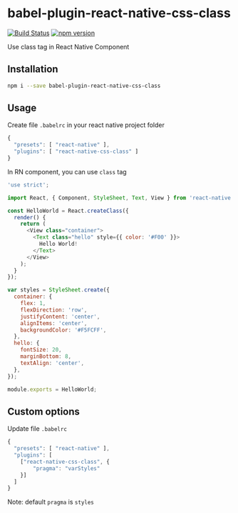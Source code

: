 # babel-plugin-react-native-css-class
[![Build Status](https://travis-ci.org/apentle/babel-plugin-react-native-css-class.svg?branch=master)](https://travis-ci.org/apentle/babel-plugin-react-native-css-class) [![npm version](https://badge.fury.io/js/babel-plugin-react-native-css-class.svg)](https://badge.fury.io/js/babel-plugin-react-native-css-class)

Use class tag in React Native Component

## Installation
```bash
npm i --save babel-plugin-react-native-css-class
```

## Usage
Create file `.babelrc` in your react native project folder
```javascript
{
  "presets": [ "react-native" ],
  "plugins": [ "react-native-css-class" ]
}
```

In RN component, you can use `class` tag
```javascript
'use strict';

import React, { Component, StyleSheet, Text, View } from 'react-native';

const HelloWorld = React.createClass({
  render() {
    return (
      <View class="container">
        <Text class="hello" style={{ color: '#F00' }}>
          Hello World!
        </Text>
      </View>
    );
  }
});

var styles = StyleSheet.create({
  container: {
    flex: 1,
    flexDirection: 'row',
    justifyContent: 'center',
    alignItems: 'center',
    backgroundColor: '#F5FCFF',
  },
  hello: {
    fontSize: 20,
    marginBottom: 8,
    textAlign: 'center',
  },
});

module.exports = HelloWorld;
```

## Custom options
Update file `.babelrc`
```javascript
{
  "presets": [ "react-native" ],
  "plugins": [
    ["react-native-css-class", {
        "pragma": "varStyles"
    }]
  ]
}
```
Note: default `pragma` is `styles`
